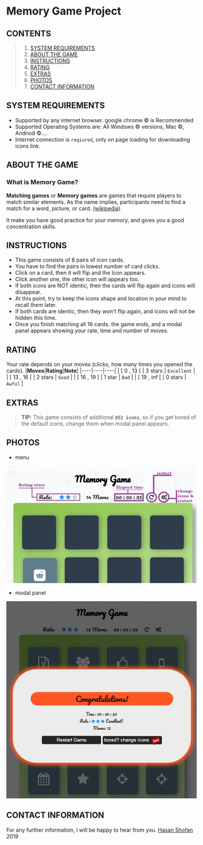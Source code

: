 # Memory Game Project

## CONTENTS

>1. [SYSTEM REQUIREMENTS](#SYSTEM-REQUIREMENTS)
>2. [ABOUT THE GAME](#ABOUT_THE_GAME)
>3. [INSTRUCTIONS](#INSTRUCTIONS)
>4. [RATING](#RATING)
>5. [EXTRAS](#EXTRAS)
>6. [PHOTOS](#PHOTOS)
>7. [CONTACT INFORMATION](#CONTACT-INFORMATION)

## SYSTEM REQUIREMENTS

- Supported by any internet browser. google chrome &copy; is Recommended
- Supported Operating Systems are: All Windows &copy; versions, Mac &copy;, Andriod &copy;....
- Internet connection is ```reqiured```, only on page loading for downloading icons link. 

	
## ABOUT THE GAME
### What is Memory Game?
**Matching games** or **Memory games** are games that require players to match similar elements. As the name implies, participants need to find a match for a word, picture, or card. [(wikipedia)](https://en.wikipedia.org/wiki/Matching_game)

It make you have good practice for your memory, and gives you a good concentration skills.

## INSTRUCTIONS

- This game consists of 8 pairs of icon cards.
- You have to find the pairs in lowest number of card clicks.
- Click on a card, then it will flip and the Icon appears.
- Click another one, the other icon will appears too.
- If both icons are NOT identic, then the cards will flip again and icons will disappear.
- At this point, try to keep the icons shape and location in your mind to recall them later.
- If both cards are identic, then they won't flip again, and icons will not be hidden this time.
- Once you finish matching all 16 cards. the game ends, and a modal panel appears showing your rate, time and number of moves.


## RATING
Your rate depends on your moves (clicks, how many times you opened the cards).
|**Moves**|**Rating**|**Note**|
|----|----|----|
| \[ 0 , 13 \[		|	3 stars	|	`Excellent`	|
| \[ 13 , 16 \[	|	2 stars	|	`Good`		|
| \[ 16 , 19 \[	|	1 star	|	`Bad`		|
| \[ 19 , inf \[	|	0 stars	|	`Awful`		|


## EXTRAS
> **TIP:** This game consists of additional **``852 icons``**, so if you get bored of the default icons, change them when modal panel appears.

## PHOTOS
-  menu

![alt text](img/menu.jpg)

-  modal panel

![alt text](img/Modal.jpg)

## CONTACT INFORMATION

For any further information, I will be happy to hear from you.
[Hasan Shofan](mailto:Mark_mimo_marko@hotmail.com) 2019

